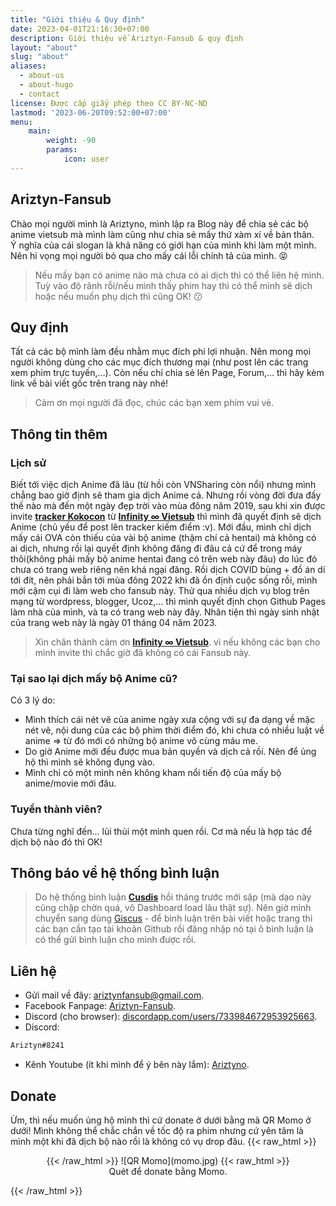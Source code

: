 ```yaml
---
title: "Giới thiệu & Quy định"
date: 2023-04-01T21:16:30+07:00
description: Giới thiệu về Ariztyn-Fansub & quy định
layout: "about"
slug: "about"
aliases:
  - about-us
  - about-hugo
  - contact
license: Được cấp giấy phép theo CC BY-NC-ND
lastmod: '2023-06-20T09:52:00+07:00'
menu:
    main: 
        weight: -90
        params:
            icon: user
---
```

## Ariztyn-Fansub
Chào mọi người mình là Ariztyno, mình lập ra Blog này để chia sẻ các bộ anime vietsub mà mình làm cũng như chia sẻ mấy thứ xàm xí về bản thân.   
Ý nghĩa của cái slogan là khả năng có giới hạn của mình khi làm một mình. Nên hi vọng mọi người bỏ qua cho mấy cái lỗi chính tả của mình. 😝  
> Nếu mấy bạn có anime nào mà chưa có ai dịch thì có thể liên hệ mình. Tuỳ vào độ rãnh rỗi/nếu mình thấy phim hay thì có thể mình sẽ dịch hoặc nếu muốn phụ dịch thì cũng OK! 😗  
## Quy định 
Tất cả các bộ mình làm đều nhằm mục đích phi lợi nhuận. Nên mong mọi người không dùng cho các mục đích thương mại (như post lên các trang xem phim trực tuyến,…). Còn nếu chỉ chia sẻ lên Page, Forum,… thì hãy kèm link về bài viết gốc trên trang này nhé!  
> Cảm ơn mọi người đã đọc, chúc các bạn xem phim vui vẻ.  
## Thông tin thêm   
### Lịch sử   
Biết tới việc dịch Anime đã lâu (từ hồi còn VNSharing còn nổi) nhưng mình chẳng bao giờ định sẽ tham gia dịch Anime cả. Nhưng rồi vòng đời đưa đấy thế nào mà đến một ngày đẹp trời vào mùa đông năm 2019, sau khi xin được invite **[tracker Kokocon](https://tracker.kokocon.net/)** từ **[Infinity ∞ Vietsub](https://www.facebook.com/infyvnsub/)** thì mình đã quyết định sẽ dịch Anime (chủ yếu để post lên tracker kiếm điểm :v).
Mới đầu, mình chỉ dịch mấy cái OVA còn thiếu của vài bộ anime (thậm chí cả hentai) mà không có ai dịch, nhưng rồi lại quyết định không đăng đi đâu cả cứ để trong máy thôi(không phải mấy bộ anime hentai đang có trên web này đâu) do lúc đó chưa có trang web riêng nên khá ngại đăng.
Rồi dịch COVID bùng + đồ án dí tới đít, nên phải bẳn tới mùa đông 2022 khi đã ổn định cuộc sống rồi, mình mới cậm cụi đi làm web cho fansub này. Thử qua nhiều dịch vụ blog trên mạng từ wordpress, blogger, Ucoz,... thì mình quyết định chọn Github Pages làm nhà của mình, và ta có trang web này đây. Nhân tiện thì ngày sinh nhật của trang web này là ngày 01 tháng 04 năm 2023.   
> Xin chân thành cảm ơn **[Infinity ∞ Vietsub](https://www.facebook.com/infyvnsub/)**. vì nếu không các bạn cho mình invite thì chắc giờ đã không có cái Fansub này.
### Tại sao lại dịch mấy bộ Anime cũ?   
Có 3 lý do:
- Mình thích cái nét vẽ của anime ngày xưa cộng với sự đa dạng về mặc nét vẽ, nội dung của các bộ phim thời điểm đó, khi chưa có nhiều luật về anime => từ đó mới có những bộ anime vô cùng máu me.
- Do giờ Anime mới đều được mua bản quyền và dịch cả rồi. Nên để ủng hộ thì mình sẽ không đụng vào.
- Mình chỉ có một mình nên không kham nổi tiến độ của mấy bộ anime/movie mới đâu. 
### Tuyển thành viên?   
Chưa từng nghĩ đến... lủi thủi một mình quen rồi. Cơ mà nếu là hợp tác để dịch bộ nào đó thì OK!
## Thông báo về hệ thống bình luận   
> Do hệ thống bình luận **[Cusdis](https://cusdis.com/)** hồi tháng trước mới sập (mà dạo này cũng chập chờn quá, vô Dashboard load lâu thật sự). Nên giờ mình chuyển sang dùng [Giscus](https://giscus.app/vi) - để bình luận trên bài viết hoặc trang thì các bạn cần tạo tài khoản Github rồi đăng nhập nó tại ô bình luận là có thể gửi bình luận cho mình được rồi.  
## Liên hệ  
- Gửi mail về đây: [ariztynfansub@gmail.com](mailto:ariztynfansub@gmail.com).
- Facebook Fanpage: [Ariztyn-Fansub](https://www.facebook.com/AriztynFansub/).
- Discord (cho browser): [discordapp.com/users/733984672953925663](discordapp.com/users/733984672953925663).
- Discord:
```diff
Ariztyn#8241
``` 
- Kênh Youtube (ít khi mình để ý bên này lắm): [Ariztyno](https://www.youtube.com/channel/UCSfsIcVzB9ttJv_CkZLegfw).
## Donate
Ừm, thì nếu muốn ủng hộ mình thì cứ donate ở dưới bằng mã QR Momo ở dưới! Mình không thể chắc chắn về tốc độ ra phim nhưng cứ yên tâm là mình một khi đã dịch bộ nào rồi là không có vụ drop đâu.
{{< raw_html >}}  
<figure align="center">{{< /raw_html >}}
![QR Momo](momo.jpg)  
{{< raw_html >}}  
<figcaption>Quét để donate bằng Momo.</figcaption>
</figure>{{< /raw_html >}}

